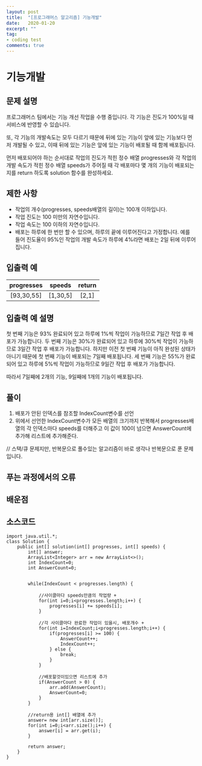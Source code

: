 ```yaml
---
layout: post
title:  "[프로그래머스 알고리즘] 기능개발"
date:   2020-01-20
excerpt: ""
tag:
- coding test 
comments: true
---
```


# 기능개발

## 문제 설명  

프로그래머스 팀에서는 기능 개선 작업을 수행 중입니다. 각 기능은 진도가 100%일 때 서비스에 반영할 수 있습니다.  

또, 각 기능의 개발속도는 모두 다르기 때문에 뒤에 있는 기능이 앞에 있는 기능보다 먼저 개발될 수 있고, 이때 뒤에 있는 기능은 앞에 있는 기능이 배포될 때 함께 배포됩니다.  

먼저 배포되어야 하는 순서대로 작업의 진도가 적힌 정수 배열 progresses와 각 작업의 개발 속도가 적힌 정수 배열 speeds가 주어질 때 각 배포마다 몇 개의 기능이 배포되는지를 return 하도록 solution 함수를 완성하세요.  

## 제한 사항  
* 작업의 개수(progresses, speeds배열의 길이)는 100개 이하입니다.
* 작업 진도는 100 미만의 자연수입니다.
* 작업 속도는 100 이하의 자연수입니다.
* 배포는 하루에 한 번만 할 수 있으며, 하루의 끝에 이루어진다고 가정합니다. 예를 들어 진도율이 95%인 작업의 개발 속도가 하루에 4%라면 배포는 2일 뒤에 이루어집니다.



## 입출력 예  
  
|progresses|speeds|return|
|:---:|:---:|:---:|
|[93,30,55]|[1,30,5]|[2,1]|

  
## 입출력 예 설명
첫 번째 기능은 93% 완료되어 있고 하루에 1%씩 작업이 가능하므로 7일간 작업 후 배포가 가능합니다.
두 번째 기능은 30%가 완료되어 있고 하루에 30%씩 작업이 가능하므로 3일간 작업 후 배포가 가능합니다. 하지만 이전 첫 번째 기능이 아직 완성된 상태가 아니기 때문에 첫 번째 기능이 배포되는 7일째 배포됩니다.
세 번째 기능은 55%가 완료되어 있고 하루에 5%씩 작업이 가능하므로 9일간 작업 후 배포가 가능합니다.

따라서 7일째에 2개의 기능, 9일째에 1개의 기능이 배포됩니다.



## 풀이
1. 배포가 안된 인덱스를 참조할 IndexCount변수를 선언
2. 위에서 선언한 IndexCount변수가 모든 배열의 크기까지 반복해서 progresses배열의 각 인덱스마다 speeds를 더해주고 이 값이 100이 넘으면 AnswerCount에 추가해 리스트에 추가해준다.  

// 스택/큐 문제지만, 반복문으로 풀수있는 알고리즘이 바로 생각나 반복문으로 푼 문제입니다.


## 푸는 과정에서의 오류



## 배운점




## 소스코드
~~~
import java.util.*;
class Solution {
    public int[] solution(int[] progresses, int[] speeds) {
        int[] answer;
        ArrayList<Integer> arr = new ArrayList<>();
        int IndexCount=0;
        int AnswerCount=0;
        
        
        while(IndexCount < progresses.length) {
            
            //사이클마다 speeds만큼의 작업량 +
            for(int i=0;i<progresses.length;i++) {
                progresses[i] += speeds[i];
            }
            
            //각 사이클마다 완료한 작업이 있을시, 배포개수 +
            for(int i=IndexCount;i<progresses.length;i++) {
                if(progresses[i] >= 100) {
                    AnswerCount++;
                    IndexCount++;
                } else {
                    break;
                }
            }
            
            //배포할것이있으면 리스트에 추가
            if(AnswerCount > 0) {
                arr.add(AnswerCount);
                AnswerCount=0;
            } 
        }
        
        //return용 int[] 배열에 추가
        answer= new int[arr.size()];
        for(int i=0;i<arr.size();i++) {
            answer[i] = arr.get(i);
        }
        
        return answer;
    }
}
~~~
